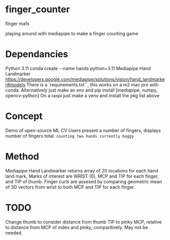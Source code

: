 # finger_counter
finger mafs

playing around with mediapipe to make a finger counting game

# Dependancies
Python 3.11
conda create --name hands python=3.11
Mediapipe Hand Landmarker https://developers.google.com/mediapipe/solutions/vision/hand_landmarker#models
There is a `requirements.txt``, this works on a m2 mac pro with conda. 
Alternatively just make an env and pip install [mediapipe, numpy, opencv-python]
On a raspi just make a venv and install the pkg list above

# Concept
Demo of open-source ML CV
Users present a number of fingers, displays number of fingers total.
`counting two hands currently buggy`

# Method
Mediapipe Hand Landmarker returns array of 20 locations for each hand land mark, Marks of interest are WRIST (0), MCP and TIP for each finger, and TIP of thumb.
Finger curls are assesed by comparing geometric mean of 3D vectors from wrist to both MCP and TIP for each finger.

# TODO
Change thumb to consider distance from thumb TIP to pinky MCP, relative to distance from MCP of index and pinky, comparitively. May not be needed.
